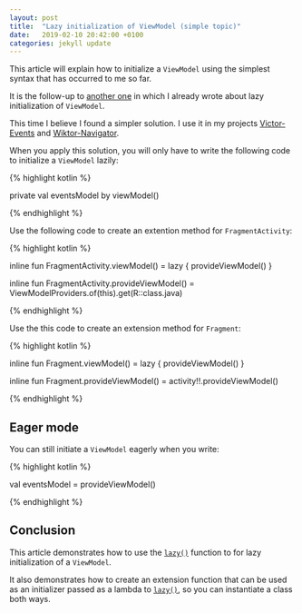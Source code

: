 ```yaml
---
layout: post
title:  "Lazy initialization of ViewModel (simple topic)"
date:   2019-02-10 20:42:00 +0100
categories: jekyll update
---
```


This article will explain how to initialize a `ViewModel` using the simplest syntax that has occurred to me so far.

It is the follow-up to [another one][TextInputEditText] in which I already wrote about lazy initialization of `ViewModel`.

This time I believe I found a simpler solution. I use it in my projects [Victor-Events][victor-events] and [Wiktor-Navigator][navigator].

When you apply this solution, you will only have to write the following code to initialize a `ViewModel` lazily:

{% highlight kotlin %}

private val eventsModel by viewModel<EventsViewModel>()

{% endhighlight %}

Use the following code to create an extention method for `FragmentActivity`:

{% highlight kotlin %}

inline fun <reified R : ViewModel> FragmentActivity.viewModel() = lazy { provideViewModel<R>() }

inline fun <reified R : ViewModel> FragmentActivity.provideViewModel() =
        ViewModelProviders.of(this).get(R::class.java)

{% endhighlight %}

Use the this code to create an extension method for `Fragment`:

{% highlight kotlin %}

inline fun <reified R : ViewModel> Fragment.viewModel() = lazy { provideViewModel<R>() }

inline fun <reified R : ViewModel> Fragment.provideViewModel() = activity!!.provideViewModel<R>()

{% endhighlight %}

## Eager mode

You can still initiate a `ViewModel` eagerly when you write:

{% highlight kotlin %}

val eventsModel = provideViewModel<EventsViewModel>()

{% endhighlight %}

## Conclusion

This article demonstrates how to use the [`lazy()`][lazy] function to for lazy initialization of a `ViewModel`.

It also demonstrates how to create an extension function that can be used as an initializer passed as a lambda to [`lazy()`][lazy], so you can instantiate a class both ways.

[victor-events]: https://github.com/syrop/Victor-Events
[navigator]: https://github.com/syrop/Wiktor-Navigator
[TextInputEditText]: https://syrop.github.io/jekyll/update/2019/01/17/TextInputEditText-and-LiveData.html
[lazy]: https://kotlinlang.org/api/latest/jvm/stdlib/kotlin/lazy.html
